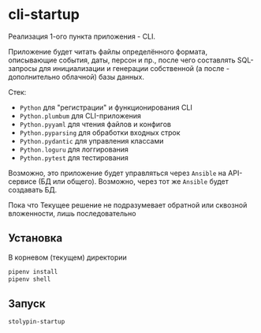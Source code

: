 # cli-startup

Реализация 1-ого пункта приложения - CLI.

Приложение будет читать файлы определённого формата, описывающие события, даты, персон и пр., после чего составлять SQL-запросы для инициализации и генерации собственной (а после - дополнительно облачной) базы данных.

Стек:
 - `Python` для "регистрации" и функционирования CLI
 - `Python.plumbum` для CLI-приложения
 - `Python.pyyaml` для чтения файлов и конфигов
 - `Python.pyparsing` для обработки входных строк
 - `Python.pydantic` для управления классами
 - `Python.loguru` для логгирования
 - `Python.pytest` для тестирования

Возможно, это приложение будет управляться через `Ansible` на API-сервисе (БД или общего).
Возможно, через тот же `Ansible` будет создавать БД.

Пока что Текущее решение не подразумевает обратной или сквозной вложенности, лишь
последовательно

## Установка
В корневом (текущем) директории
```bash
pipenv install
pipenv shell
```

## Запуск
```bash
stolypin-startup
```